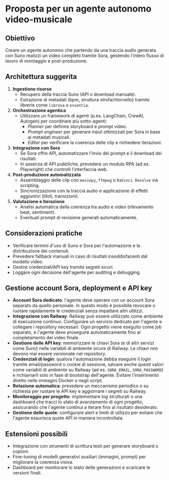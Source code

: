 # Proposta per un agente autonomo video-musicale

## Obiettivo
Creare un agente autonomo che partendo da una traccia audio generata con Suno realizzi un video completo tramite Sora, gestendo l'intero flusso di lavoro di montaggio e post-produzione.

## Architettura suggerita
1. **Ingestione risorse**
   - Recupero della traccia Suno (API o download manuale).
   - Estrazione di metadati (bpm, struttura strofa/ritornello) tramite librerie come `librosa` o `essentia`.
2. **Orchestrazione agentica**
   - Utilizzare un framework di agenti (p.es. LangChain, CrewAI, Autogen) per coordinare più sotto-agenti:
     - *Planner* per definire storyboard e prompt video.
     - *Prompt engineer* per generare input ottimizzati per Sora in base ai metadati musicali.
     - *Editor* per verificare la coerenza delle clip e richiedere iterazioni.
3. **Integrazione con Sora**
   - Se Sora offre API, automatizzare l'invio dei prompt e il download dei risultati.
   - In assenza di API pubbliche, prevedere un modulo RPA (ad es. Playwright) che controlli l'interfaccia web.
4. **Post-produzione automatizzata**
   - Assemblaggio delle clip con `moviepy`, `ffmpeg` o `DaVinci Resolve` via scripting.
   - Sincronizzazione con la traccia audio e applicazione di effetti aggiuntivi (titoli, transizioni).
5. **Valutazione e iterazione**
   - Analisi automatica della coerenza tra audio e video (rilevamento beat, sentiment).
   - Eventuali prompt di revisione generati automaticamente.

## Considerazioni pratiche
- Verificare termini d'uso di Suno e Sora per l'automazione e la distribuzione dei contenuti.
- Prevedere fallback manuali in caso di risultati insoddisfacenti dal modello video.
- Gestire credenziali/API key tramite segreti sicuri.
- Loggare ogni decisione dell'agente per auditing e debugging.

## Gestione account Sora, deployment e API key
- **Account Sora dedicato**: l'agente deve operare con un account Sora separato da quello personale. In questo modo è possibile revocare o ruotare rapidamente le credenziali senza impattare altri utilizzi.
- **Integrazione con Railway**: Railway può essere utilizzato come ambiente di esecuzione continuo. Configurare un servizio dedicato per l'agente e collegare i repository necessari. Ogni progetto viene eseguito come job separato, e l'agente deve proseguire automaticamente fino al completamento del video finale.
- **Gestione delle API key**: memorizzare le chiavi Sora (e di altri servizi come Suno) nelle variabili di ambiente sicure di Railway. Le chiavi non devono mai essere versionate nel repository.
- **Credenziali di login**: qualora l'automazione debba eseguire il login tramite email/password o cookie di sessione, salvare anche questi valori come variabili di ambiente su Railway (ad es. `SORA_EMAIL`, `SORA_PASSWORD`) e richiamarli solo in fase di bootstrap dell'agente. Evitare l'inserimento diretto nelle immagini Docker o negli script.
- **Rotazione automatica**: prevedere un meccanismo periodico o su richiesta per ruotare le API key e aggiornare i segreti su Railway.
- **Monitoraggio per progetto**: implementare log strutturati o una dashboard che tracci lo stato di avanzamento di ogni progetto, assicurando che l'agente continui a iterare fino al risultato desiderato.
- **Gestione delle quote**: configurare alert e limiti di utilizzo per evitare che l'agente esaurisca quote API in maniera incontrollata.

## Estensioni possibili
- Integrazione con strumenti di scrittura testi per generare storyboard o copioni.
- Fine-tuning di modelli generativi ausiliari (immagini, prompt) per migliorare la coerenza visiva.
- Dashboard per monitorare lo stato delle generazioni e scaricare le versioni finali.
